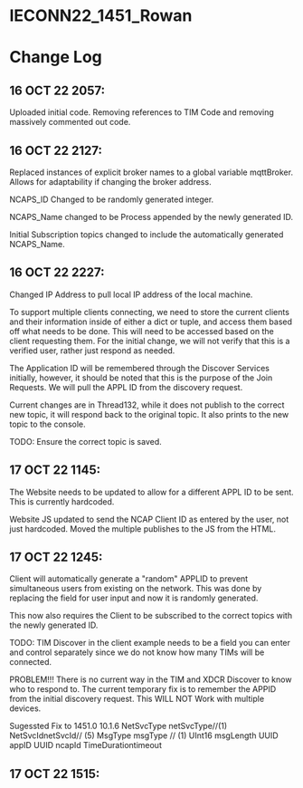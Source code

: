 # IECONN22_1451_Rowan


# Change Log
## 16 OCT 22 2057:
Uploaded initial code. Removing references to TIM Code and removing massively commented out code.

## 16 OCT 22 2127:
Replaced instances of explicit broker names to a global variable mqttBroker. Allows for adaptability if changing the broker address.

NCAPS_ID Changed to be randomly generated integer.

NCAPS_Name changed to be Process appended by the newly generated ID.

Initial Subscription topics changed to include the automatically generated NCAPS_Name.

## 16 OCT 22 2227:
Changed IP Address to pull local IP address of the local machine.

To support multiple clients connecting, we need to store the current clients and their information inside of either a dict or tuple, and access them based off what needs to be done. This will need to be accessed based on the client requesting them. For the initial change, we will not verify that this is a verified user, rather just respond as needed.

The Application ID will be remembered through the Discover Services initially, however, it should be noted that this is the purpose of the Join Requests. We will pull the APPL ID from the discovery request.

Current changes are in Thread132, while it does not publish to the correct new topic, it will respond back to the original topic. It also prints to the new topic to the console.

TODO: Ensure the correct topic is saved.

## 17 OCT 22 1145:
The Website needs to be updated to allow for a different APPL ID to be sent. This is currently hardcoded.

Website JS updated to send the NCAP Client ID as entered by the user, not just hardcoded. Moved the multiple publishes to the JS from the HTML.


## 17 OCT 22 1245:
Client will automatically generate a "random" APPLID to prevent simultaneous users from existing on the network. This was done by replacing the field for user input and now it is randomly generated.

This now also requires the Client to be subscribed to the correct topics with the newly generated ID.

TODO: TIM Discover in the client example needs to be a field you can enter and control separately since we do not know how many TIMs will be connected.

PROBLEM!!!
There is no current way in the TIM and XDCR Discover to know who to respond to. The current temporary fix is to remember the APPID from the initial discovery request. This WILL NOT Work with multiple devices.

Sugessted Fix to 1451.0 10.1.6
NetSvcType netSvcType//(1)
NetSvcIdnetSvcId// (5)
MsgType msgType // (1)
UInt16 msgLength
UUID appID
UUID ncapId
TimeDurationtimeout

## 17 OCT 22 1515:
